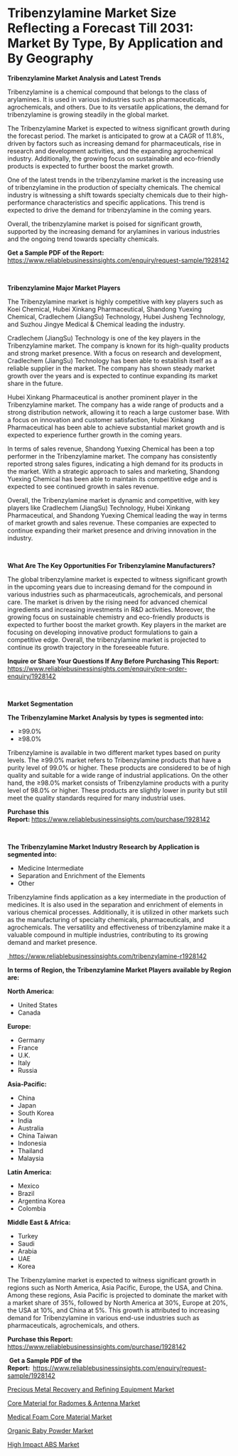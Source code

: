 <p><h1>Tribenzylamine Market Size Reflecting a Forecast Till 2031: Market By Type, By Application and By Geography</h1></p><p><strong>Tribenzylamine Market Analysis and Latest Trends</strong></p>
<p><p>Tribenzylamine is a chemical compound that belongs to the class of arylamines. It is used in various industries such as pharmaceuticals, agrochemicals, and others. Due to its versatile applications, the demand for tribenzylamine is growing steadily in the global market.</p><p>The Tribenzylamine Market is expected to witness significant growth during the forecast period. The market is anticipated to grow at a CAGR of 11.8%, driven by factors such as increasing demand for pharmaceuticals, rise in research and development activities, and the expanding agrochemical industry. Additionally, the growing focus on sustainable and eco-friendly products is expected to further boost the market growth.</p><p>One of the latest trends in the tribenzylamine market is the increasing use of tribenzylamine in the production of specialty chemicals. The chemical industry is witnessing a shift towards specialty chemicals due to their high-performance characteristics and specific applications. This trend is expected to drive the demand for tribenzylamine in the coming years.</p><p>Overall, the tribenzylamine market is poised for significant growth, supported by the increasing demand for arylamines in various industries and the ongoing trend towards specialty chemicals.</p></p>
<p><strong>Get a Sample PDF of the Report:&nbsp;</strong> <a href="https://www.reliablebusinessinsights.com/enquiry/request-sample/1928142">https://www.reliablebusinessinsights.com/enquiry/request-sample/1928142</a></p>
<p>&nbsp;</p>
<p><strong>Tribenzylamine Major Market Players</strong></p>
<p><p>The Tribenzylamine market is highly competitive with key players such as Koei Chemical, Hubei Xinkang Pharmaceutical, Shandong Yuexing Chemical, Cradlechem (JiangSu) Technology, Hubei Jusheng Technology, and Suzhou Jingye Medical & Chemical leading the industry.</p><p>Cradlechem (JiangSu) Technology is one of the key players in the Tribenzylamine market. The company is known for its high-quality products and strong market presence. With a focus on research and development, Cradlechem (JiangSu) Technology has been able to establish itself as a reliable supplier in the market. The company has shown steady market growth over the years and is expected to continue expanding its market share in the future.</p><p>Hubei Xinkang Pharmaceutical is another prominent player in the Tribenzylamine market. The company has a wide range of products and a strong distribution network, allowing it to reach a large customer base. With a focus on innovation and customer satisfaction, Hubei Xinkang Pharmaceutical has been able to achieve substantial market growth and is expected to experience further growth in the coming years.</p><p>In terms of sales revenue, Shandong Yuexing Chemical has been a top performer in the Tribenzylamine market. The company has consistently reported strong sales figures, indicating a high demand for its products in the market. With a strategic approach to sales and marketing, Shandong Yuexing Chemical has been able to maintain its competitive edge and is expected to see continued growth in sales revenue.</p><p>Overall, the Tribenzylamine market is dynamic and competitive, with key players like Cradlechem (JiangSu) Technology, Hubei Xinkang Pharmaceutical, and Shandong Yuexing Chemical leading the way in terms of market growth and sales revenue. These companies are expected to continue expanding their market presence and driving innovation in the industry.</p></p>
<p>&nbsp;</p>
<p><strong>What Are The Key Opportunities For Tribenzylamine Manufacturers?</strong></p>
<p><p>The global tribenzylamine market is expected to witness significant growth in the upcoming years due to increasing demand for the compound in various industries such as pharmaceuticals, agrochemicals, and personal care. The market is driven by the rising need for advanced chemical ingredients and increasing investments in R&D activities. Moreover, the growing focus on sustainable chemistry and eco-friendly products is expected to further boost the market growth. Key players in the market are focusing on developing innovative product formulations to gain a competitive edge. Overall, the tribenzylamine market is projected to continue its growth trajectory in the foreseeable future.</p></p>
<p><strong>Inquire or Share Your Questions If Any Before Purchasing This Report:</strong> <a href="https://www.reliablebusinessinsights.com/enquiry/pre-order-enquiry/1928142">https://www.reliablebusinessinsights.com/enquiry/pre-order-enquiry/1928142</a></p>
<p>&nbsp;</p>
<p><strong>Market Segmentation</strong></p>
<p><strong>The Tribenzylamine Market Analysis by types is segmented into:</strong></p>
<p><ul><li>≥99.0%</li><li>≥98.0%</li></ul></p>
<p><p>Tribenzylamine is available in two different market types based on purity levels. The ≥99.0% market refers to Tribenzylamine products that have a purity level of 99.0% or higher. These products are considered to be of high quality and suitable for a wide range of industrial applications. On the other hand, the ≥98.0% market consists of Tribenzylamine products with a purity level of 98.0% or higher. These products are slightly lower in purity but still meet the quality standards required for many industrial uses.</p></p>
<p><strong>Purchase this Report:&nbsp;</strong><a href="https://www.reliablebusinessinsights.com/purchase/1928142">https://www.reliablebusinessinsights.com/purchase/1928142</a></p>
<p>&nbsp;</p>
<p><strong>The Tribenzylamine Market Industry Research by Application is segmented into:</strong></p>
<p><ul><li>Medicine Intermediate</li><li>Separation and Enrichment of the Elements</li><li>Other</li></ul></p>
<p><p>Tribenzylamine finds application as a key intermediate in the production of medicines. It is also used in the separation and enrichment of elements in various chemical processes. Additionally, it is utilized in other markets such as the manufacturing of specialty chemicals, pharmaceuticals, and agrochemicals. The versatility and effectiveness of tribenzylamine make it a valuable compound in multiple industries, contributing to its growing demand and market presence.</p></p>
<p><a href="https://www.reliablebusinessinsights.com/tribenzylamine-r1928142">&nbsp;https://www.reliablebusinessinsights.com/tribenzylamine-r1928142</a></p>
<p><strong>In terms of Region, the Tribenzylamine Market Players available by Region are:</strong></p>
<p>
    <p> <strong> North America: </strong>
        <ul>
            <li>United States</li>
            <li>Canada</li>
        </ul>
        </p> 
    <p> <strong> Europe: </strong>
        <ul>
            <li>Germany</li>
            <li>France</li>
            <li>U.K.</li>
            <li>Italy</li>
            <li>Russia</li>
        </ul>
        </p> 
    <p> <strong> Asia-Pacific: </strong>
        <ul>
            <li>China</li>
            <li>Japan</li>
            <li>South Korea</li>
            <li>India</li>
            <li>Australia</li>
            <li>China Taiwan</li>
            <li>Indonesia</li>
            <li>Thailand</li>
            <li>Malaysia</li>
        </ul>
        </p> 
    <p> <strong> Latin America: </strong>
        <ul>
            <li>Mexico</li>
            <li>Brazil</li>
            <li>Argentina Korea</li>
            <li>Colombia</li>
        </ul>
        </p> 
    <p> <strong> Middle East & Africa: </strong>
        <ul>
            <li>Turkey</li>
            <li>Saudi</li>
            <li>Arabia</li>
            <li>UAE</li>
            <li>Korea</li>
        </ul>
    </p>
    </p>
<p><p>The Tribenzylamine market is expected to witness significant growth in regions such as North America, Asia Pacific, Europe, the USA, and China. Among these regions, Asia Pacific is projected to dominate the market with a market share of 35%, followed by North America at 30%, Europe at 20%, the USA at 10%, and China at 5%. This growth is attributed to increasing demand for Tribenzylamine in various end-use industries such as pharmaceuticals, agrochemicals, and others.</p></p>
<p><strong>Purchase this Report: </strong><a href="https://www.reliablebusinessinsights.com/purchase/1928142">https://www.reliablebusinessinsights.com/purchase/1928142</a></p>
<p>&nbsp;<strong>Get a Sample PDF of the Report:&nbsp;&nbsp;</strong><a href="https://www.reliablebusinessinsights.com/enquiry/request-sample/1928142">https://www.reliablebusinessinsights.com/enquiry/request-sample/1928142</a></p>
<p><strong></strong></p>
<p><p><a href="https://medium.com/@ruth.gibson8095/precious-metal-recovery-and-refining-equipment-market-size-market-segmentation-market-trends-and-603c007d2483">Precious Metal Recovery and Refining Equipment Market</a></p><p><a href="https://issuu.com/reportprime-2/docs/core-material-for-radomes-antenna-market-size-2030">Core Material for Radomes & Antenna Market</a></p><p><a href="https://issuu.com/reportprime-2/docs/medical-foam-core-material-market-size-2030.pptx">Medical Foam Core Material Market</a></p><p><a href="https://medium.com/@joanne.harris67856/organic-baby-powder-market-market-segmentation-geographical-regions-and-market-forcast-till-2031-c752d41ec772">Organic Baby Powder Market</a></p><p><a href="https://github.com/tusomamen9/Market-Research-Report-List-1/blob/main/high-impact-abs-market.md">High Impact ABS Market</a></p></p>